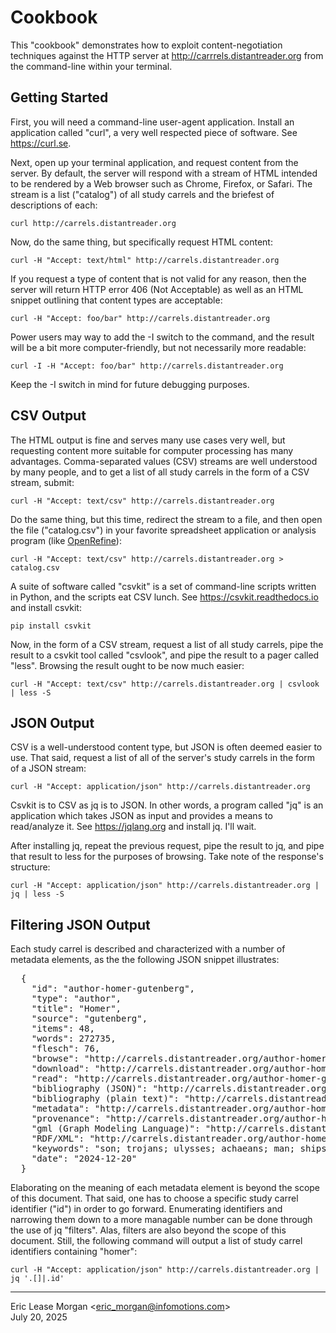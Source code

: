 

Cookbook
========

This "cookbook" demonstrates how to exploit content-negotiation techniques against the HTTP server at http://carrrels.distantreader.org from the command-line within your terminal. 


Getting Started
---------------

First, you will need a command-line user-agent application. Install an application called "curl", a very well respected piece of software. See https://curl.se.

Next, open up your terminal application, and request content from the server. By default, the server will respond with a stream of HTML intended to be rendered by a Web browser such as Chrome, Firefox, or Safari. The stream is a list ("catalog") of all study carrels and the briefest of descriptions of each:

    curl http://carrels.distantreader.org

Now, do the same thing, but specifically request HTML content:

    curl -H "Accept: text/html" http://carrels.distantreader.org

If you request a type of content that is not valid for any reason, then the server will return HTTP error 406 (Not Acceptable) as well as an HTML snippet outlining that content types are acceptable:

    curl -H "Accept: foo/bar" http://carrels.distantreader.org

Power users may way to add the -I switch to the command, and the result will be a bit more computer-friendly, but not necessarily more readable:

    curl -I -H "Accept: foo/bar" http://carrels.distantreader.org

Keep the -I switch in mind for future debugging purposes.


CSV Output
----------

The HTML output is fine and serves many use cases very well, but requesting content more suitable for computer processing has many advantages. Comma-separated values (CSV) streams are well understood by many people, and to get a list of all study carrels in the form of a CSV stream, submit:

    curl -H "Accept: text/csv" http://carrels.distantreader.org

Do the same thing, but this time, redirect the stream to a file, and then open the file ("catalog.csv") in your favorite spreadsheet application or analysis program (like [OpenRefine](https://openrefine.org/)):

    curl -H "Accept: text/csv" http://carrels.distantreader.org > catalog.csv

A suite of software called "csvkit" is a set of command-line scripts written in Python, and the scripts eat CSV lunch. See https://csvkit.readthedocs.io and install csvkit:

    pip install csvkit

Now, in the form of a CSV stream, request a list of all study carrels, pipe the result to a csvkit tool called "csvlook", and pipe the result to a pager called "less". Browsing the result ought to be now much easier:

    curl -H "Accept: text/csv" http://carrels.distantreader.org | csvlook | less -S


JSON Output
-----------

CSV is a well-understood content type, but JSON is often deemed easier to use. That said, request a list of all of the server's study carrels in the form of a JSON stream:

    curl -H "Accept: application/json" http://carrels.distantreader.org

Csvkit is to CSV as jq is to JSON. In other words, a program called "jq" is an application which takes JSON as input and provides a means to read/analyze it. See https://jqlang.org and install jq. I'll wait.

After installing jq, repeat the previous request, pipe the result to jq, and pipe that result to less for the purposes of browsing. Take note of the response's structure:

    curl -H "Accept: application/json" http://carrels.distantreader.org | jq | less -S


Filtering JSON Output
---------------------

Each study carrel is described and characterized with a number of metadata elements, as the the following JSON snippet illustrates:

<pre>  {
    "id": "author-homer-gutenberg",
    "type": "author",
    "title": "Homer",
    "source": "gutenberg",
    "items": 48,
    "words": 272735,
    "flesch": 76,
    "browse": "http://carrels.distantreader.org/author-homer-gutenberg/index.xml",
    "download": "http://carrels.distantreader.org/author-homer-gutenberg/index.zip",
    "read": "http://carrels.distantreader.org/author-homer-gutenberg/index.htm",
    "bibliography (JSON)": "http://carrels.distantreader.org/author-homer-gutenberg/index.json",
    "bibliography (plain text)": "http://carrels.distantreader.org/author-homer-gutenberg/index.txt",
    "metadata": "http://carrels.distantreader.org/author-homer-gutenberg/index.csv",
    "provenance": "http://carrels.distantreader.org/author-homer-gutenberg/index.tsv",
    "gml (Graph Modeling Language)": "http://carrels.distantreader.org/author-homer-gutenberg/index.gml",
    "RDF/XML": "http://carrels.distantreader.org/author-homer-gutenberg/index.rdf",
    "keywords": "son; trojans; ulysses; achaeans; man; ships; hector",
    "date": "2024-12-20"
  }</pre>

Elaborating on the meaning of each metadata element is beyond the scope of this document. That said, one has to choose a specific study carrel identifier ("id") in order to go forward. Enumerating identifiers and narrowing them down to a more managable number can be done through the use of jq "filters". Alas, filters are also beyond the scope of this document. Still, the following command will output a list of study carrel identifiers containing "homer":

    curl -H "Accept: application/json" http://carrels.distantreader.org | jq '.[]|.id'

 
---
Eric Lease Morgan &lt;eric_morgan@infomotions.com&gt;  
July 20, 2025
